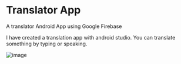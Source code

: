 # Translator App
 A translator Android App using Google Firebase
 
 I have created a translation app with android studio. You can translate something by typing or speaking. 
 
 ![image](https://user-images.githubusercontent.com/48020943/129441735-b12b1413-9b80-4735-9cc9-191d9a8897c3.png)


 
